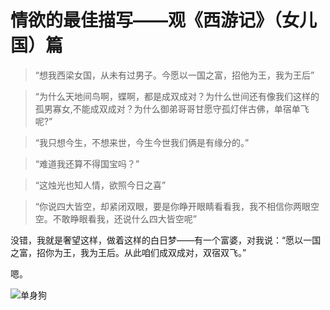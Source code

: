 # 情欲的最佳描写——观《西游记》（女儿国）篇

> “想我西梁女国，从未有过男子。今愿以一国之富，招他为王，我为王后”

> “为什么天地间鸟啊，蝶啊，都是成双成对？为什么世间还有像我们这样的孤男寡女,不能成双成对？为什么御弟哥哥甘愿守孤灯伴古佛，单宿单飞呢?”

> “我只想今生，不想来世，今生今世我们俩是有缘分的。”

> “难道我还算不得国宝吗？”

> “这烛光也知人情，欲照今日之喜”

> “你说四大皆空，却紧闭双眼，要是你睁开眼睛看看我，我不相信你两眼空空。不敢睁眼看我，还说什么四大皆空呢”

没错，我就是奢望这样，做着这样的白日梦——有一个富婆，对我说：“愿以一国之富，招你为王，我为王后。从此咱们成双成对，双宿双飞。”

嗯。

![单身狗](images/单身狗.jpeg)


